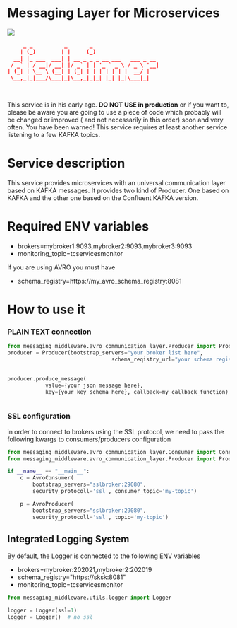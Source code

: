 # Messaging Layer for Microservices 



![](http://www.italiamappe.it/mappa/ImmaginiVetrine/0000106274/Immagine1lrg.jpg)


```json
     _ _          _       _                     
    | (_)        | |     (_)                    
  __| |_ ___  ___| | __ _ _ _ __ ___   ___ _ __ 
 / _` | / __|/ __| |/ _` | | '_ ` _ \ / _ \ '__|
| (_| | \__ \ (__| | (_| | | | | | | |  __/ |   
 \__,_|_|___/\___|_|\__,_|_|_| |_| |_|\___|_|   
                                                
                                                
```

This service is in his early age. **DO NOT USE in production** or if you want to, please be aware you are going to use a piece of code which probably will be
changed or improved ( and not necessarily in this order) soon and very often. You have been warned!
This service requires at least another service listening to a few KAFKA topics.

# Service description


This service provides microservices with an universal communication layer based on KAFKA messages.
It provides two kind of Producer. One based on KAFKA and the other one based on the Confluent KAFKA version. 



# Required ENV variables 

* brokers=mybroker1:9093,mybroker2:9093,mybroker3:9093
* monitoring_topic=tcservicesmonitor

If you are using AVRO you must have 
* schema_registry=https://my_avro_schema_registry:8081


# How to use it 

### PLAIN TEXT connection

```python
from messaging_middleware.avro_communication_layer.Producer import Producer
producer = Producer(bootstrap_servers="your broker list here",
                                 schema_reqistry_url="your schema registry here",topic='mytopic')

        
producer.produce_message(
            value={your json message here},
            key={your key schema here}, callback=my_callback_function)



```
### SSL configuration 


in order to connect to brokers using the SSL protocol, we need to pass the following kwargs to consumers/producers configuration 


```python
from messaging_middleware.avro_communication_layer.Consumer import Consumer as AvroConsumer
from messaging_middleware.avro_communication_layer.Producer import Producer as AvroProducer

if __name__ == "__main__":
    c = AvroConsumer(
        bootstrap_servers="sslbroker:29080",
        security_protocoll='ssl', consumer_topic='my-topic')

    p = AvroProducer(
        bootstrap_servers="sslbroker:29080",
        security_protocoll='ssl', topic='my-topic')
```


## Integrated Logging System 

By default, the Logger is connected to the following ENV variables 

* brokers=mybroker:202021,mybroker2:202019
* schema_registry="https://sksk:8081"
* monitoring_topic=tcservicesmonitor

```python
from messaging_middleware.utils.logger import Logger

logger = Logger(ssl=1) 
logger = Logger()  # no ssl


```